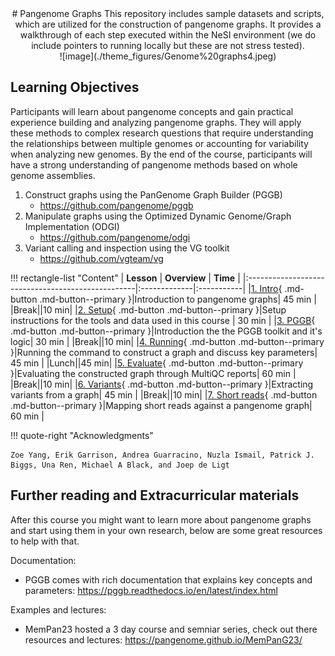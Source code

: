 <center>
# Pangenome Graphs
This repository includes sample datasets and scripts, which are utilized for the construction of pangenome graphs. 
It provides a walkthrough of each step executed within the NeSI environment (we do include pointers to running locally but these are not stress tested).
</center>

<center>
![image](./theme_figures/Genome%20graphs4.jpeg)
</center>

## Learning Objectives
Participants will learn about pangenome concepts and gain practical experience building and analyzing pangenome graphs. They will apply these methods to complex research questions that require understanding the relationships between multiple genomes or accounting for variability when analyzing new genomes. By the end of the course, participants will have a strong understanding of pangenome methods based on whole genome assemblies.

1. Construct graphs using the PanGenome Graph Builder (PGGB)
    - https://github.com/pangenome/pggb
3. Manipulate graphs using the Optimized Dynamic Genome/Graph Implementation (ODGI)
    - https://github.com/pangenome/odgi
5. Variant calling and inspection using the VG toolkit
    - https://github.com/vgteam/vg

!!! rectangle-list "Content"
    | **Lesson**                                        | **Overview** |  **Time**  |
    |:--------------------------------------------------|:-------------|:-----------|
    |[1. Intro](./1_Introduction_to_pangenomegraphs.md){ .md-button .md-button--primary }|Introduction to pangenome graphs| 45 min |
    |Break||10 min|
    |[2. Setup](./2_Tools_and_setup.md){ .md-button .md-button--primary }|Setup instructions for the tools and data used in this course | 30 min |
    |[3. PGGB](./3_Introduction_to_pggb.md){ .md-button .md-button--primary }|Introduction the the PGGB toolkit and it's logic| 30 min |
    |Break||10 min|
    |[4. Running](./4_Running_pggb.md){ .md-button .md-button--primary }|Running the command to construct a graph and discuss key parameters| 45 min |
    |Lunch||45 min|
    |[5. Evaluate](./5_Evaluating_pggb_output.md){ .md-button .md-button--primary }|Evaluating the constructed graph through MultiQC reports| 60 min |
    |Break||10 min|
    |[6. Variants](./6_Variant_calling.md){ .md-button .md-button--primary }|Extracting variants from a graph| 45 min |
    |Break||10 min|
    |[7. Short reads](./7_Short_reads.md){ .md-button .md-button--primary }|Mapping short reads against a pangenome graph| 60 min |



!!! quote-right "Acknowledgments"

    Zoe Yang, Erik Garrison, Andrea Guarracino, Nuzla Ismail, Patrick J. Biggs, Una Ren, Michael A Black, and Joep de Ligt


## Further reading and Extracurricular materials
After this course you might want to learn more about pangenome graphs and start using them in your own research, below are some great resources to help with that.

Documentation:
- PGGB comes with rich documentation that explains key concepts and parameters: https://pggb.readthedocs.io/en/latest/index.html

Examples and lectures:
- MemPan23 hosted a 3 day course and semniar series, check out there resources and lectures: https://pangenome.github.io/MemPanG23/
